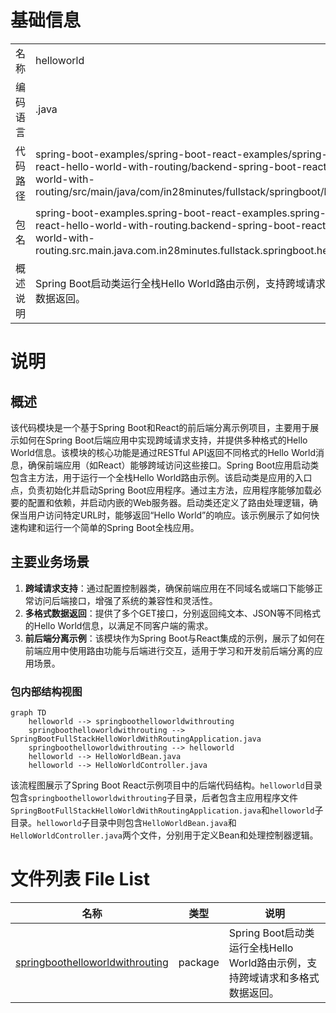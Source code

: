 # 基础信息

|      |      |
|------|------|
| 名称 | helloworld |
| 编码语言 | .java |
| 代码路径 | spring-boot-examples/spring-boot-react-examples/spring-boot-react-hello-world-with-routing/backend-spring-boot-react-hello-world-with-routing/src/main/java/com/in28minutes/fullstack/springboot/helloworld |
| 包名 | spring-boot-examples.spring-boot-react-examples.spring-boot-react-hello-world-with-routing.backend-spring-boot-react-hello-world-with-routing.src.main.java.com.in28minutes.fullstack.springboot.helloworld |
| 概述说明 | Spring Boot启动类运行全栈Hello World路由示例，支持跨域请求和多格式数据返回。 |

# 说明

## 概述
该代码模块是一个基于Spring Boot和React的前后端分离示例项目，主要用于展示如何在Spring Boot后端应用中实现跨域请求支持，并提供多种格式的Hello World信息。该模块的核心功能是通过RESTful API返回不同格式的Hello World消息，确保前端应用（如React）能够跨域访问这些接口。Spring Boot应用启动类包含主方法，用于运行一个全栈Hello World路由示例。该启动类是应用的入口点，负责初始化并启动Spring Boot应用程序。通过主方法，应用程序能够加载必要的配置和依赖，并启动内嵌的Web服务器。启动类还定义了路由处理逻辑，确保当用户访问特定URL时，能够返回“Hello World”的响应。该示例展示了如何快速构建和运行一个简单的Spring Boot全栈应用。

## 主要业务场景
1. **跨域请求支持**：通过配置控制器类，确保前端应用在不同域名或端口下能够正常访问后端接口，增强了系统的兼容性和灵活性。
2. **多格式数据返回**：提供了多个GET接口，分别返回纯文本、JSON等不同格式的Hello World信息，以满足不同客户端的需求。
3. **前后端分离示例**：该模块作为Spring Boot与React集成的示例，展示了如何在前端应用中使用路由功能与后端进行交互，适用于学习和开发前后端分离的应用场景。


### 包内部结构视图

```mermaid
graph TD
    helloworld --> springboothelloworldwithrouting
    springboothelloworldwithrouting --> SpringBootFullStackHelloWorldWithRoutingApplication.java
    springboothelloworldwithrouting --> helloworld
    helloworld --> HelloWorldBean.java
    helloworld --> HelloWorldController.java
```

该流程图展示了Spring Boot React示例项目中的后端代码结构。`helloworld`目录包含`springboothelloworldwithrouting`子目录，后者包含主应用程序文件`SpringBootFullStackHelloWorldWithRoutingApplication.java`和`helloworld`子目录。`helloworld`子目录中则包含`HelloWorldBean.java`和`HelloWorldController.java`两个文件，分别用于定义Bean和处理控制器逻辑。

# 文件列表 File List

| 名称   | 类型  | 说明 |
|-------|------|-------------|
| [springboothelloworldwithrouting](springboothelloworldwithrouting/_module.md) | package | Spring Boot启动类运行全栈Hello World路由示例，支持跨域请求和多格式数据返回。 |


